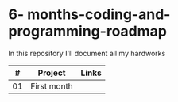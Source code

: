 # 6- months-coding-and-programming-roadmap
In this repository I'll document all my hardworks

|  #  | Project                                                          | Links                |
| :-: | -----------------------------------------------------------------| --------------------------|
| 01 | First month      |    |
